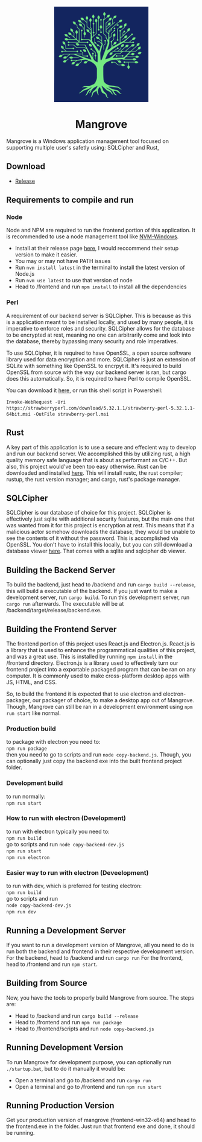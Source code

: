[thanks]: <> (Cheat Engine for the format)


<p align="center">
  <img width="250" src="/img/Mangrove_Logo_Only.svg">
</p>

<h1 style="text-align:center;">
Mangrove
</h1>

Mangrove is a Windows application management tool focused on supporting multiple user's safetly using: SQLCipher and Rust,


## Download 
[TODO]: <> (switch this to real release)
- [Release](https://github.com/tntechcsc/webharness/releases)

## Requirements to compile and run

### Node
Node and NPM are required to run the frontend portion of this application. It is recommended to use a node management tool like [NVM-Windows](https://github.com/coreybutler/nvm-windows). 

- Install at their release page [here](https://github.com/coreybutler/nvm-windows/releases), I would reccommend their setup version to make it easier.
- You may or may not have PATH issues
- Run `nvm install latest` in the terminal to install the latest version of Node.js
- Run `nvm use latest` to use that version of node
- Head to /frontend and run `npm install` to install all the dependencies

### Perl
A requirement of our backend server is SQLCipher. This is because as this is a application meant to be installed locally, and used by many people, it is imperative to enforce roles and security. SQLCipher allows for the database to be encrypted at rest, meaning no one can arbitrarily come and look into the database, thereby bypassing many security and role imperatives.

To use SQLCipher, it is required to have OpenSSL, a open source software library used for data encryption and more. SQLCipher is just an extension of SQLite with something like OpenSSL to encrpyt it. It's required to build OpenSSL from source with the way our backend server is ran, but cargo does this automatically. So, it is required to have Perl to compile OpenSSL.

You can download it [here](https://strawberryperl.com/), or run this shell script in Powershell:
```
Invoke-WebRequest -Uri https://strawberryperl.com/download/5.32.1.1/strawberry-perl-5.32.1.1-64bit.msi -OutFile strawberry-perl.msi
```

## Rust
A key part of this application is to use a secure and effecient way to develop and run our backend server. We accomplished this by utilizing rust, a high quality memory safe language that is about as performant as C/C++. But also, this project would've been too easy otherwise. Rust can be downloaded and installed [here](https://www.rust-lang.org/tools/install). This will install rustc, the rust compiler; rustup, the rust version manager; and cargo, rust's package manager. 

## SQLCipher
SQLCipher is our database of choice for this project. SQLCipher is effectively just sqlite with additional security features, but the main one that was wanted from it for this project is encryption at rest. This means that if a malicious actor somehow downloads the database, they would be unable to see the contents of it without the password. This is accomplished via OpenSSL. You don't have to install this locally, but you can still download a database viewer [here](https://sqlitebrowser.org/). That comes with a sqlite and sqlcipher db viewer. 

## Building the Backend Server
To build the backend, just head to /backend and run `cargo build --release`, this will build a executable of the backend. If you just want to make a development server, run `cargo build`. To run this development server, run `cargo run` afterwards. The executable will be at /backend/target/release/backend.exe.

## Building the Frontend Server
The frontend portion of this project uses React.js and Electron.js. React.js is a library that is used to enhance the programmatical qualities of this project, and was a great use. This is installed by running `npm install` in the /frontend directory. Electron.js is a library used to effectively turn our frontend project into a exportable packaged program that can be ran on any computer. It is commonly used to make cross-platform desktop apps with JS, HTML, and CSS.

So, to build the frontend it is expected that to use electron and electron-packager, our packager of choice, to make a desktop app out of Mangrove. Though, Mangrove can still be ran in a development environment using `npm run start` like normal. 

### Production build
to package with electron you need to:\
`npm run package`\
then you need to go to scripts and run `node copy-backend.js`. Though, you can optionally just copy the backend exe into the built frontend project folder.

### Development build
to run normally:\
`npm run start`

### How to run with electron (Development)
to run with electron typically you need to:\
`npm run build`\
go to scripts and run `node copy-backend-dev.js`\
`npm run start`\
`npm run electron`

### Easier way to run with electron (Deveelopment)
to run with dev, which is preferred for testing electron:\
`npm run build`\
go to scripts and run\
`node copy-backend-dev.js`\
`npm run dev`


## Running a Development Server
If you want to run a development version of Mangrove, all you need to do is run both the backend and frontend in their respective development version. For the backend, head to /backend and run `cargo run` For the frontend, head to /frontend and run `npm start`.

## Building from Source
Now, you have the tools to properly build Mangrove from source. The steps are:
- Head to /backend and run `cargo build --release`
- Head to /frontend and run `npm run package`
- Head to /frontend/scripts and run `node copy-backend.js`

## Running Development Version
To run Mangrove for development purpose, you can optionally run `./startup.bat`, but to do it manually it would be:
- Open a terminal and go to /backend and run `cargo run`
- Open a terminal and go to /frontend and run `npm run start`

## Running Production Version
Get your production version of mangrove (frontend-win32-x64) and head to the frontend.exe in the folder. Just run that frontend exe and done, it should be running.